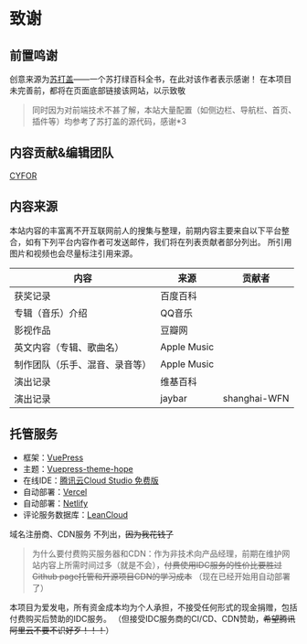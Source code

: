 # 致谢
## 前置鸣谢
创意来源为[苏打盖](https://sodaguide.cn/ "苏打盖")——一个苏打绿百科全书，在此对该作者表示感谢！
在本项目未完善前，都将在页面底部链接该网站，以示致敬
>同时因为对前端技术不甚了解，本站大量配置（如侧边栏、导航栏、首页、插件等）均参考了苏打盖的源代码，感谢*3

## 内容贡献&编辑团队
[CYFOR](http://www.cyfor.top "CYFOR")

## 内容来源

本站内容的丰富离不开互联网前人的搜集与整理，前期内容主要来自以下平台整合，如有下列平台内容作者可发送邮件，我们将在列表贡献者部分列出。
所引用图片和视频也会尽量标注引用来源。

| 内容  | 来源  | 贡献者  |
| ------------ | ------------ | ------------ |
| 获奖记录  | 百度百科  |   |
| 专辑（音乐）介绍  | QQ音乐  |   |
| 影视作品  | 豆瓣网  |   |
| 英文内容（专辑、歌曲名）  | Apple Music  |   |
| 制作团队（乐手、混音、录音等）  | Apple Music  |   |
| 演出记录  | 维基百科  |   |
| 演出记录  | jaybar  | shanghai-WFN  |

## 托管服务
- 框架：[VuePress](https://v2.vuepress.vuejs.org/zh/ "VuePress")
- 主题：[Vuepress-theme-hope](https://theme-hope.vuejs.press/ "Vuepress-theme-hope")
- 在线IDE：[腾讯云Cloud Studio 免费版](https://https://cloud.tencent.com/product/cloudstudio "腾讯云Cloud Studio 免费版")
- 自动部署：[Vercel](https://vercel.com/ "Vercel")
- 自动部署：[Netlify](https://www.netlify.com/ "Netlify")
- 评论服务数据库：[LeanCloud](https://leancloud.cn/ "LeanCloud")

域名注册商、CDN服务 不列出，~~因为我花钱了~~
> 为什么要付费购买服务器和CDN：作为非技术向产品经理，前期在维护网站内容上所需时间过多（就是不会），~~付费使用IDC服务的性价比要胜过Github page托管和开源项目CDN的学习成本~~ （现在已经开始用自动部署了）

本项目为爱发电，所有资金成本均为个人承担，不接受任何形式的现金捐赠，包括付费购买后赞助的IDC服务。
（但接受IDC服务商的CI/CD、CDN赞助，~~希望腾讯阿里云不要不识好歹！！！~~）